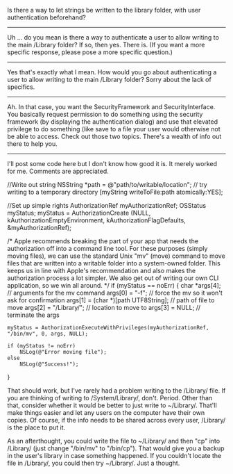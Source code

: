 Is there a way to let strings be written to the library folder, with user authentication beforehand?

----

Uh ... do you mean is there a way to authenticate a user to allow writing to the main /Library folder? If so, then yes. There is. (If you want a more specific response, please pose a more specific question.)

----

Yes that's exactly what I mean.  How would you go about authenticating a user to allow writing to the main /Library folder?  Sorry about the lack of specifics.

----

Ah. In that case, you want the SecurityFramework and SecurityInterface. You basically request permission to do something using the security framework (by displaying the authentication dialog) and use that elevated privilege to do something (like save to a file your user would otherwise not be able to access. Check out those two topics. There's a wealth of info out there to help you.

----

I'll post some code here but I don't know how good it is.  It merely worked for me.  Comments are appreciated.

    
//Write out string
NSString *path = @"path/to/writable/location"; // try writing to a temporary directory
[myString writeToFile:path atomically:YES];

//Set up simple rights
AuthorizationRef myAuthorizationRef;
OSStatus myStatus;
myStatus = AuthorizationCreate (NULL, kAuthorizationEmptyEnvironment, kAuthorizationFlagDefaults, &myAuthorizationRef);

/* 
Apple recommends breaking the part of your app that needs the authorization off into a command line tool.
For these purposes (simply moving files), we can use the standard Unix "mv" (move) command to move
files that are written into a writable folder into a system-owned folder.  This keeps us in line
with Apple's recommendation and also makes the authorization process a lot simpler.  We also get out of
writing our own CLI application, so we win all around.
*/
if (myStatus == noErr)
{
    char *args[4]; // arguments for the mv command
    args[0] = "-f"; // force the mv so it won't ask for confirmation
    args[1] = (char *)[path UTF8String]; // path of file to move
    args[2] = "/Library/"; // location to move to
    args[3] = NULL; // terminate the args

    myStatus = AuthorizationExecuteWithPrivileges(myAuthorizationRef, "/bin/mv", 0, args, NULL);

    if (myStatus != noErr)
        NSLog(@"Error moving file");
    else
        NSLog(@"Success!");
}


That should work, but I've rarely had a problem writing to the /Library/ file.  If you are thinking of writing to /System/Library/, don't.  Period.  Other than that, consider whether it would be better to just write to ~/Library/.  That'll make things easier and let any users on the computer have their own copies.  Of course, if the info needs to be shared across every user, /Library/ is the place to put it.

As an afterthought, you could write the file to ~/Library/ and then "cp" into /Library/ (just change "/bin/mv" to "/bin/cp").  That would give you a backup in the user's library in case something happened.  If you couldn't locate the file in /Library/, you could then try ~/Library/.  Just a thought.
